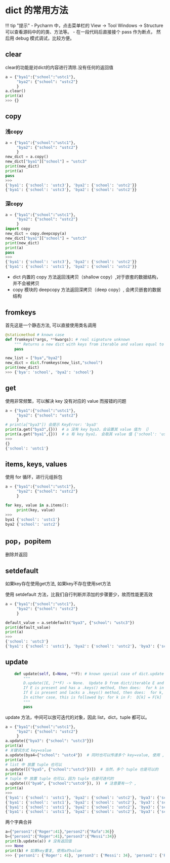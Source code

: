 # dict 的常用方法

!!! tip "提示"
    - Pycharm 中，点击菜单栏的 View -> Tool Windows -> Structure 可以查看源码中的的类、方法等。
    - 在一段代码后直接接个 pass 作为断点， 然后用 debug 模式调试，比较方便。

## clear

clear的功能是对dict的内容进行清除.没有任何的返回值

```python
a = {"bya1":{"school":"ustc1"},
     "bya2": {"school": "ustc2"}
     }
a.clear()
print(a)
>>> {}
```

## copy

### 浅copy

```python
a = {"bya1":{"school":"ustc1"},
     "bya2": {"school": "ustc2"}
     }
new_dict = a.copy()
new_dict["bya1"]["school"] = "ustc3"
print(new_dict)
print(a)
pass
>>>
{'bya1': {'school': 'ustc3'}, 'bya2': {'school': 'ustc2'}}
{'bya1': {'school': 'ustc3'}, 'bya2': {'school': 'ustc2'}}
```

### 深copy

```python
a = {"bya1":{"school":"ustc1"},
     "bya2": {"school": "ustc2"}
     }
import copy
new_dict = copy.deepcopy(a)
new_dict["bya1"]["school"] = "ustc3"
print(new_dict)
print(a)
pass
>>>
{'bya1': {'school': 'ustc3'}, 'bya2': {'school': 'ustc2'}}
{'bya1': {'school': 'ustc1'}, 'bya2': {'school': 'ustc2'}}
```

- dict 内置的 copy 方法返回浅拷贝（shallow copy）,对于嵌套的数据结构，并不会被拷贝
- copy 模块的 deepcopy 方法返回深拷贝（deep copy）, 会拷贝嵌套的数据结构

## fromkeys

首先这是一个静态方法, 可以直接使用类名调用

```python
@staticmethod # known case
def fromkeys(*args, **kwargs): # real signature unknown
    """ Returns a new dict with keys from iterable and values equal to value. """
    pass
```

```python
new_list = ["bya","bya2"]
new_dict = dict.fromkeys(new_list,"school")
print(new_dict)
>>> {'bya': 'school', 'bya2': 'school'}
```

## get

使用非常频繁，可以解决 key 没有对应的 value 而报错的问题

```python
a = {"bya1":{"school":"ustc1"},
     "bya2": {"school": "ustc2"}
     }
# print(a["bya3"]) 会提示 KeyError: 'bya3'
print(a.get("bya3",{}))  # a 没有 key bya3，会设置其 value 值为 ｛｝
print(a.get("bya1",{}))  # a 有 key bya1， 会取其 value 值 {'school': 'ustc1'}
>>>
{}
{'school': 'ustc1'}
```

## items, keys, values

使用 for 循环，进行元组拆包
```python
a = {"bya1":{"school":"ustc1"},
     "bya2": {"school": "ustc2"}
     }

for key, value in a.items():
     print(key, value)
>>>
bya1 {'school': 'ustc1'}
bya2 {'school': 'ustc2'}

```

## pop，popitem

删除并返回

## setdefault

如果key存在使用get方法, 如果key不存在使用set方法

使用 setdefault 方法，比我们自行判断并添加的步骤要少，故而性能更高效


```python
a = {"bya1":{"school":"ustc1"},
     "bya2": {"school": "ustc2"}
     }

default_value = a.setdefault("bya3", {"school": "ustc3"})
print(default_value)
print(a)
>>>  
{'school': 'ustc3'}
{'bya1': {'school': 'ustc1'}, 'bya2': {'school': 'ustc2'}, 'bya3': {'school': 'ustc3'}}
```

## update

```python
    def update(self, E=None, **F): # known special case of dict.update
        """
        D.update([E, ]**F) -> None.  Update D from dict/iterable E and F.
        If E is present and has a .keys() method, then does:  for k in E: D[k] = E[k]
        If E is present and lacks a .keys() method, then does:  for k, v in E: D[k] = v
        In either case, this is followed by: for k in F:  D[k] = F[k]
        """
        pass
```

update 方法，中间可以放可迭代的对象，因此 list，dict，tuple 都可以。

```python
a = {"bya1":{"school":"ustc1"},
     "bya2": {"school": "ustc2"}
     }
a.update({"bya3": {"school": "ustc3"}})
print(a)
# 关键词方式 key=value
a.update(bya4={"school": "ustc4"})  # 同时也可以传递多个 key=value, 使用 , 隔开即可
print(a)
# list 中 放置 tuple 也可以
a.update([("bya5", {"school":"ustc5"})])  # 当然，多个 tuple 也是可以的
print(a)
# tuple 中 放置 tuple 也可以，因为 tuple 也是可迭代的
a.update((("bya6", {"school":"ustc6"}), ))  # 注意要有一个 , 
print(a)
>>>
{'bya1': {'school': 'ustc1'}, 'bya2': {'school': 'ustc2'}, 'bya3': {'school': 'ustc3'}}
{'bya1': {'school': 'ustc1'}, 'bya2': {'school': 'ustc2'}, 'bya3': {'school': 'ustc3'}, 'bya4': {'school': 'ustc4'}}
{'bya1': {'school': 'ustc1'}, 'bya2': {'school': 'ustc2'}, 'bya3': {'school': 'ustc3'}, 'bya4': {'school': 'ustc4'}, 'bya5': {'school': 'ustc5'}}
{'bya1': {'school': 'ustc1'}, 'bya2': {'school': 'ustc2'}, 'bya3': {'school': 'ustc3'}, 'bya4': {'school': 'ustc4'}, 'bya5': {'school': 'ustc5'}, 'bya6': {'school': 'ustc6'}}
```

两个字典合并

```python
a={"person1":{"Roger":41},"person2":{"Rafa":36}}
b={"person1":{"Roger":41},"person3":{"Messi":34}}
print(b.update(a)) # 没有返回值
>>> None
print(b) # 如果key重复, 使用a的value
>>> {'person1': {'Roger': 41}, 'person3': {'Messi': 34}, 'person2': {'Rafa': 36}}
```
